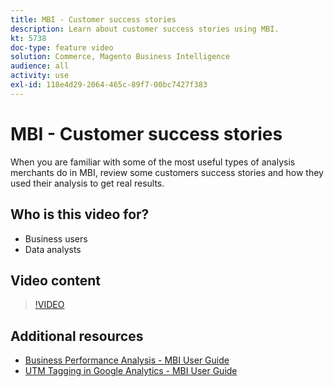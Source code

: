 ```yaml
---
title: MBI - Customer success stories
description: Learn about customer success stories using MBI.
kt: 5738
doc-type: feature video
solution: Commerce, Magento Business Intelligence
audience: all
activity: use
exl-id: 118e4d29-2064-465c-89f7-00bc7427f383
---
```

# MBI - Customer success stories

When you are familiar with some of the most useful types of analysis merchants do in MBI, review some customers success stories and how they used their analysis to get real results.

## Who is this video for?

- Business users
- Data analysts

## Video content

>[!VIDEO](https://video.tv.adobe.com/v/35992?quality=12&learn=on)

## Additional resources

- [Business Performance Analysis - MBI User Guide](https://experienceleague.adobe.com/docs/commerce-business-intelligence/mbi/analyze/customers/rfm-analysis.html)
- [UTM Tagging in Google Analytics - MBI User Guide](https://experienceleague.adobe.com/docs/commerce-business-intelligence/mbi/best-practices/data/utm-tagging-google.html)
